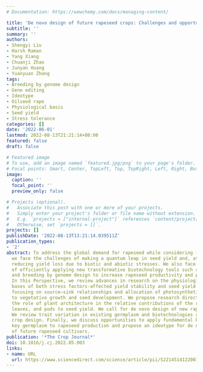 ```yaml
---
# Documentation: https://wowchemy.com/docs/managing-content/

title: 'De novo design of future rapeseed crops: Challenges and opportunities'
subtitle: ''
summary: ''
authors:
- Shengyi Liu
- Harsh Raman
- Yang Xiang
- Chuanji Zhao
- Junyan Huang
- Yuanyuan Zhang
tags:
- Breeding by genome design
- Gene editing
- Ideotype
- Oilseed rape
- Physiological basis
- Seed yield
- Stress tolerance
categories: []
date: '2022-06-01'
lastmod: 2022-08-13T21:21:14+08:00
featured: false
draft: false

# Featured image
# To use, add an image named `featured.jpg/png` to your page's folder.
# Focal points: Smart, Center, TopLeft, Top, TopRight, Left, Right, BottomLeft, Bottom, BottomRight.
image:
  caption: ''
  focal_point: ''
  preview_only: false

# Projects (optional).
#   Associate this post with one or more of your projects.
#   Simply enter your project's folder or file name without extension.
#   E.g. `projects = ["internal-project"]` references `content/project/deep-learning/index.md`.
#   Otherwise, set `projects = []`.
projects: []
publishDate: '2022-08-13T13:21:14.039511Z'
publication_types:
- '2'
abstract: To address the global demand for rapeseed while considering farmers’ profit,
  we face the challenges of making a quantum leap in seed yield and, at the same time,
  reducing yield loss due to biotic and abiotic stresses. We also face the challenge
  of efficiently applying new transformative biotechnology tools such as gene editing
  and breeding by genome design to increase rapeseed productivity and profitability.
  In this Perspective, we review advances in research on the physiological and genetic
  bases of both stress factors-affected yield stability and seed yield potential,
  focusing on source–sink relationships and allocation of photosynthetic assimilates
  to vegetative growth and seed development. We propose research directions and highlight
  the role of plant architecture in the relative contributions of the root system,
  leaves, and pods to seed yield. We call for de novo design of new rapeseed crops.
  We review trait variation in existing germplasm and biotechnologies available for
  crop design. Finally, we discuss opportunities to apply fundamental knowledge and
  key germplasm to rapeseed production and propose an ideotype for de novo design
  of future rapeseed cultivars.
publication: '*The Crop Journal*'
doi: 10.1016/j.cj.2022.05.003
links:
- name: URL
  url: https://www.sciencedirect.com/science/article/pii/S2214514122001015
---
```

